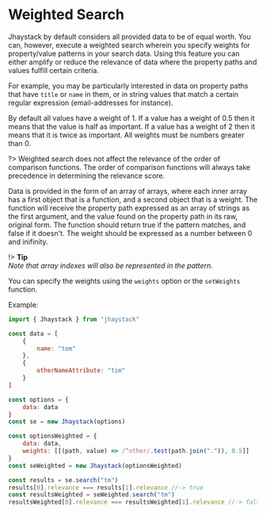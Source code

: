 # Weighted Search

Jhaystack by default considers all provided data to be of equal worth. You can, however, execute a weighted search wherein you specify weights for property/value patterns in your search data. Using this feature you can either amplify or reduce the relevance of data where the property paths and values fulfill certain criteria.

For example, you may be particularly interested in data on property paths that have `title` or `name` in them, or in string values that match a certain regular expression (email-addresses for instance).

By default all values have a weight of 1. If a value has a weight of 0.5 then it means that the value is half as important. If a value has a weight of 2 then it means that it is twice as important. All weights must be numbers greater than 0.

?> Weighted search does not affect the relevance of the order of comparison functions. The order of comparison functions will always take precedence in determining the relevance score.

Data is provided in the form of an array of arrays, where each inner array has a first object that is a function, and a second object that is a weight. The function will receive the property path expressed as an array of strings as the first argument, and the value found on the property path in its raw, original form. The function should return true if the pattern matches, and false if it doesn't. The weight should be expressed as a number between 0 and inifinity.

!> **Tip**  
*Note that array indexes will also be represented in the pattern.*
  
You can specify the weights using the `weights` option or the `setWeights` function.  
  
Example:
```javascript
import { Jhaystack } from "jhaystack"

const data = [
    {
        name: "tom"
    },
    {
        otherNameAttribute: "tim"
    }
]

const options = {
    data: data
}
const se = new Jhaystack(options)

const optionsWeighted = {
    data: data,
    weights: [[(path, value) => /^other/.test(path.join(".")), 0.5]]
}
const seWeighted = new Jhaystack(optionsWeighted)

const results = se.search("tm")
results[0].relevance === results[1].relevance //-> true
const resultsWeighted = seWeighted.search("tm")
resultsWeighted[0].relevance === resultsWeighted[1].relevance //-> false
```

